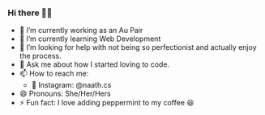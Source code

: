 ### Hi there 👋🏻

<!--
**naathcs/naathcs** is a ✨ _special_ ✨ repository because its `README.md` (this file) appears on your GitHub profile.

Here are some ideas to get you started:
-->
- 🔭 I’m currently working as an Au Pair
- 🌱 I’m currently learning Web Development
- 🤔 I’m looking for help with not being so perfectionist and actually enjoy the process.
- 💬 Ask me about how I started loving to code.
- 📫 How to reach me: 
  - 📸 Instagram: @naath.cs
- 😄 Pronouns: She/Her/Hers
- ⚡ Fun fact: I love adding peppermint to my coffee 😆
